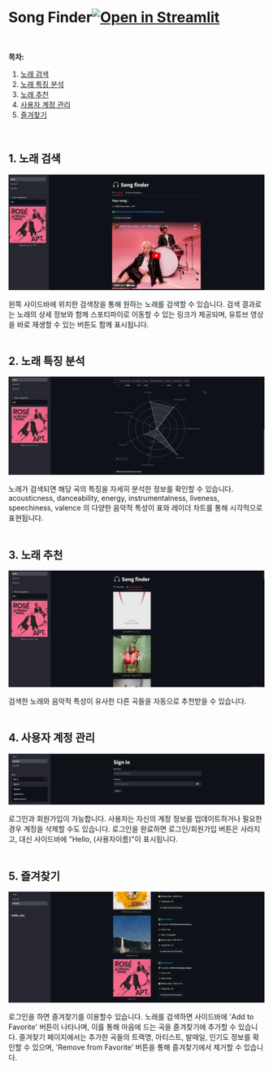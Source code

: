 # Song Finder[![Open in Streamlit](https://static.streamlit.io/badges/streamlit_badge_black_white.svg)](https://song-finder.streamlit.app/)
<br/>

**목차:**
1. [노래 검색](#search)
2. [노래 특징 분석](#taste)
3. [노래 추천](#reco)
4. [사용자 계정 관리](#account)
5. [즐겨찾기](#fav)
<br/>

## 1. <a name="search"></a>노래 검색

![search-page](img/1.png)
  
왼쪽 사이드바에 위치한 검색창을 통해 원하는 노래를 검색할 수 있습니다. 검색 결과로는 노래의 상세 정보와 함께 스포티파이로 이동할 수 있는 링크가 제공되며, 유튜브 영상을 바로 재생할 수 있는 버튼도 함께 표시됩니다.  
<br/>
## 2. <a name="taste"></a>노래 특징 분석

![taste-page](img/2.png)

노래가 검색되면 해당 곡의 특징을 자세히 분석한 정보를 확인할 수 있습니다. acousticness, danceability, energy, instrumentalness, liveness, speechiness, valence 의 다양한 음악적 특성이 표와 레이더 차트를 통해 시각적으로 표현됩니다.  
<br/>
## 3. <a name="reco"></a>노래 추천

![recommendation-page](img/4.png)

검색한 노래와 음악적 특성이 유사한 다른 곡들을 자동으로 추천받을 수 있습니다.  
<br/>
## 4. <a name="account"></a>사용자 계정 관리

![account-page](img/3.png)

로그인과 회원가입이 가능합니다. 사용자는 자신의 계정 정보를 업데이트하거나 필요한 경우 계정을 삭제할 수도 있습니다. 로그인을 완료하면 로그인/회원가입 버튼은 사라지고, 대신 사이드바에 "Hello, (사용자이름)"이 표시됩니다.  
<br/>
## 5. <a name="fav"></a>즐겨찾기

![favorite-page](img/5.png)

로그인을 하면 즐겨찾기를 이용할수 있습니다. 노래를 검색하면 사이드바에 'Add to Favorite' 버튼이 나타나며, 이를 통해 마음에 드는 곡을 즐겨찾기에 추가할 수 있습니다. 즐겨찾기 페이지에서는 추가한 곡들의 트랙명, 아티스트, 발매일, 인기도 정보를 확인할 수 있으며, 'Remove from Favorite' 버튼을 통해 즐겨찾기에서 제거할 수 있습니다.  
<br/>
